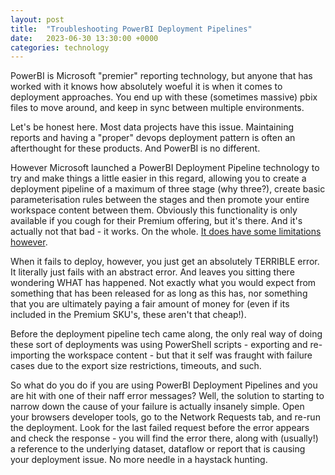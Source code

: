 ```yaml
---
layout: post
title:  "Troubleshooting PowerBI Deployment Pipelines"
date:   2023-06-30 13:30:00 +0000
categories: technology
---
```


PowerBI is Microsoft "premier" reporting technology, but anyone that has worked with it knows how absolutely woeful it is when it comes to deployment approaches. You end up with these (sometimes massive) pbix files to move around, and keep in sync between multiple environments.

Let's be honest here. Most data projects have this issue. Maintaining reports and having a "proper" devops deployment pattern is often an afterthought for these products. And PowerBI is no different.

However Microsoft launched a PowerBI Deployment Pipeline technology to try and make things a little easier in this regard, allowing you to create a deployment pipeline of a maximum of three stage (why three?), create basic parameterisation rules between the stages and then promote your entire workspace content between them. Obviously this functionality is only available if you cough for their Premium offering, but it's there. And it's actually not that bad - it works. On the whole. [It does have some limitations however](https://learn.microsoft.com/en-us/power-bi/create-reports/deployment-pipelines-troubleshooting).

When it fails to deploy, however, you just get an absolutely TERRIBLE error. It literally just fails with an abstract error. And leaves you sitting there wondering WHAT has happened. Not exactly what you would expect from something that has been released for as long as this has, nor something that you are ultimately paying a fair amount of money for (even if its included in the Premium SKU's, these aren't that cheap!).

Before the deployment pipeline tech came along, the only real way of doing these sort of deployments was using PowerShell scripts - exporting and re-importing the workspace content - but that it self was fraught with failure cases due to the export size restrictions, timeouts, and such.

So what do you do if you are using PowerBI Deployment Pipelines and you are hit with one of their naff error messages? Well, the solution to starting to narrow down the cause of your failure is actually insanely simple. Open your browsers developer tools, go to the Network Requests tab, and re-run the deployment. Look for the last failed request before the error appears and check the response - you will find the error there, along with (usually!) a reference to the underlying dataset, dataflow or report that is causing your deployment issue.  No more needle in a haystack hunting. 